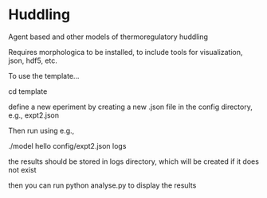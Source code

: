 # Huddling

Agent based and other models of thermoregulatory huddling

Requires morphologica to be installed, to include tools for visualization, json, hdf5, etc.

To use the template... 

cd template

define a new eperiment by creating a new .json file in the config directory, e.g., expt2.json

Then run using e.g., 

./model hello config/expt2.json logs

the results should be stored in logs directory, which will be created if it does not exist

then you can run python analyse.py to display the results

